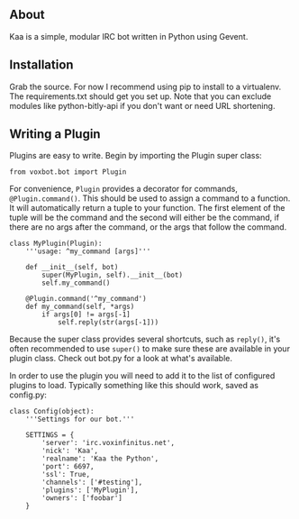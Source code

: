 About
-------------------------
Kaa is a simple, modular IRC bot written in Python using Gevent.

Installation
-----
Grab the source. For now I recommend using pip to install to a virtualenv. The 
requirements.txt should get you set up. Note that you can exclude modules like
python-bitly-api if you don't want or need URL shortening.

Writing a Plugin
----------------
Plugins are easy to write. Begin by importing the Plugin super class:

`from voxbot.bot import Plugin`

For convenience, `Plugin` provides a decorator for commands, 
`@Plugin.command()`. This should be used to assign a command to a function. It 
will automatically return a tuple to your function. The first element of the 
tuple will be the command and the second will either be the command, if there 
are no args after the command, or the args that follow the command.

    class MyPlugin(Plugin):
        '''usage: ^my_command [args]'''
        
        def __init__(self, bot)
            super(MyPlugin, self).__init__(bot)
            self.my_command()
            
        @Plugin.command('^my_command')
        def my_command(self, *args)
            if args[0] != args[-1]
                self.reply(str(args[-1]))

Because the super class provides several shortcuts, such as `reply()`, it's 
often recommended to use `super()` to make sure these are available in your
plugin class. Check out bot.py for a look at what's available.

In order to use the plugin you will need to add it to the list of configured
plugins to load. Typically something like this should work, saved as config.py:

    class Config(object):
        '''Settings for our bot.'''
        
        SETTINGS = {
            'server': 'irc.voxinfinitus.net', 
            'nick': 'Kaa', 
            'realname': 'Kaa the Python', 
            'port': 6697, 
            'ssl': True, 
            'channels': ['#testing'],
            'plugins': ['MyPlugin'],
            'owners': ['foobar']
        }
